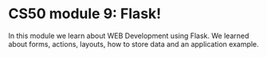 # CS50 module 9: Flask!

In this module we learn about WEB Development using Flask.
We learned about forms, actions, layouts, how to store data and an application example.
